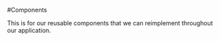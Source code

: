 #Components

This is for our reusable components that we can reimplement throughout our application.